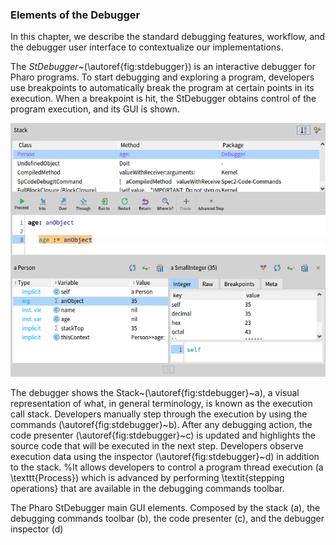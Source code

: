 ### Elements of the Debugger







In this chapter, we describe the standard debugging features, workflow, and the debugger user interface to contextualize our implementations.

The *StDebugger*~(\autoref{fig:stdebugger}) is an interactive debugger for Pharo programs.
To start debugging and exploring a program, developers use breakpoints to automatically break the program at certain points in its execution.
When a breakpoint is hit, the StDebugger obtains control of the program execution, and its GUI is shown.

![The debugger](graphics/debugger-elements.png) 

The debugger shows the Stack~(\autoref{fig:stdebugger}~a), a visual representation of what, in general terminology, is known as the execution call stack.
Developers manually step through the execution by using the commands (\autoref{fig:stdebugger}~b).
After any debugging action, the code presenter (\autoref{fig:stdebugger}~c) is updated and highlights the source code that will be executed in the next step.
Developers observe execution data using the inspector (\autoref{fig:stdebugger}~d) in addition to the stack.
%It allows developers to control a program thread execution (a \texttt{Process}) which is advanced by performing \textit{stepping operations} that are available in the debugging commands toolbar.

The Pharo StDebugger main GUI elements. Composed by the stack (a), the debugging commands toolbar (b), the code presenter (c), and the debugger inspector (d)


